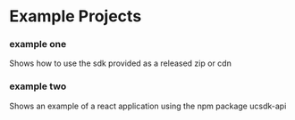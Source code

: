 # Example Projects

### example one

Shows how to use the sdk provided as a released zip or cdn

### example two

Shows an example of a react application using the npm package ucsdk-api